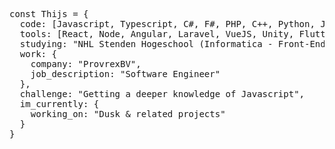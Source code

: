 <pre>const Thijs = {
  code: [Javascript, Typescript, C#, F#, PHP, C++, Python, Java, Blade, Dart, SQL, CSS],
  tools: [React, Node, Angular, Laravel, VueJS, Unity, Flutter],
  studying: "NHL Stenden Hogeschool (Informatica - Front-End)",
  work: {
    company: "ProvrexBV",
    job_description: "Software Engineer"
  },
  challenge: "Getting a deeper knowledge of Javascript",
  im_currently: {
    working_on: "Dusk & related projects"
  }
}</pre>
